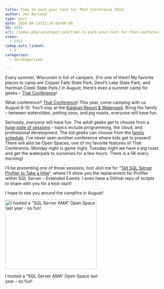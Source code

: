 ```yaml
---
title: Time to pack your tent for That Conference 2016!
author: Jes Borland
type: post
date: 2016-06-13T21:34:03+00:00
ID: 4542
url: /index.php/uncategorized/time-to-pack-your-tent-for-that-conference-2016/
views:
  - 2355
rp4wp_auto_linked:
  - 1
categories:
  - Uncategorized

---
```

Every summer, Wisconsin is full of campers. (I&#8217;m one of them! My favorite places to camp are Copper Falls State Park, Devil&#8217;s Lake State Park, and Hartman Creek State Park.) In August, there&#8217;s even a summer camp for geeks &#8211; <a href="https://www.thatconference.com/" target="_blank">That Conference</a>!

What conference? <a href="https://www.thatconference.com/" target="_blank">That Conference</a>! This year, come camping with us August 8-10. You&#8217;ll stay at the <a href="http://www.kalahariresorts.com/wisconsin" target="_blank">Kalahari Resort & Waterpark</a>. Bring the family &#8211; between waterslides, petting zoos, and pig roasts, everyone will have fun.

Seriously, _everyone_ will have fun. The adult geeks get to choose from a <a href="https://www.thatconference.com/Schedule" target="_blank">huge slate of sessions</a> &#8211; topics include programming, the cloud, and professional development. The kid geeks can choose from the <a href="https://www.thatconference.com/Schedule/FamilySchedule" target="_blank">family schedule</a>. I&#8217;ve never seen another conference where kids get to present! There will also be Open Spaces, one of my favorite features of That Conference. Monday night is game night. Tuesday night we have a pig roast and get the waterpark to ourselves for a few hours. There is a 5K every morning!

I&#8217;ll be presenting one of those sessions, too! Join me for &#8220;<a href="https://www.thatconference.com/sessions/session/10219" target="_blank">Tell SQL Server Profiler to Take a Hike</a>&#8220;, where I&#8217;ll show you the replacement for Profiler within SQL Server &#8211; Extended Events. I even have a GitHub repo of scripts to share with you for a kick-start!

I hope to see you around the campfire in August!

<div id="attachment_4543" style="width: 310px" class="wp-caption aligncenter">
  <img class="wp-image-4543 size-medium" src="/wp-content/uploads/2016/06/ThatConf-open-spaces-300x228.jpg" alt="I hosted a &quot;SQL Server AMA&quot; Open Space last year - so fun! " width="300" height="228" srcset="/wp-content/uploads/2016/06/ThatConf-open-spaces-300x228.jpg 300w, /wp-content/uploads/2016/06/ThatConf-open-spaces.jpg 1024w" sizes="(max-width: 300px) 100vw, 300px" />
  
  <p class="wp-caption-text">
    I hosted a &#8220;SQL Server AMA&#8221; Open Space last year &#8211; so fun!
  </p>
</div>

&nbsp;